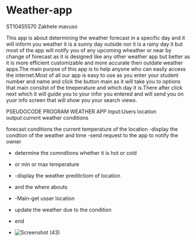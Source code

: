 # Weather-app
ST10455570
Zakhele mavuso


This app is about determining the weather forecast in a specific day and it will inform you weather it is a sunny day outside nor it is a rainy day it but most of the app will notify you of any upcoming  wheather or near by change of forecast as it is designed like any other weather app but better as it is more efficient customizable and more accurate then outdate weather apps.The main purpse of this app is to help anyone who can easily access the internet.Most of all our app is easy to use as you enter your student number and name and click the button main as it will take you to options that main consitst of the tmeperature and which day it is.There after click next which it will guide you to your infor you entered and will send you on yuor info screen that will show you your search views.

PSEUDOCODE
 PROGRAM WEATHER APP
 Input:Users location
 output:current weather conditions

 forecast conditions
 the current temperature of the location
 -display the condtion of the weather and time
 -send request to the app to notify the owner

 - determine the comndtions whether it is hot or cold
 - or min or max temperature
 - -display the weather preditctiom of location
 - and the where abouts

 - -Main-get usser location
 - update the weather due to the condition
 - end
 - ![Screenshot (43)](https://github.com/shape45/Weather-app/assets/166140256/ca6441c7-72bc-4fe5-8ca7-b7861b3a9a38)
